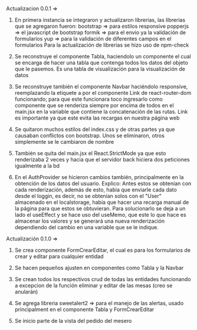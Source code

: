 Actualizacion 0.0.1 => 
1. En primera instancia se integraron y actualizaron librerias, las librerias que se agregaron fueron:
    bootstrap => para estilos responsive 
    popperjs => el javascript de bootstrap
    formik => para el envio ya la validación de formularios
    yup => para la validación de diferentes campos en el formularios
    Para la actualización de librerias se hizo uso de npm-check

2. Se reconstruye el componente Tabla, haciendolo un componente el cual se encarga de hacer una tabla 
que contenga todos los datos del objeto que le pasemos. Es una tabla de visualización para la visualización de datos

3. Se reconstruye también el componente Navbar haciéndolo responsive, reemplazando la etiquete a por el componente Link
de react-router-dom funcionando; para que este funcionara toco ingresarlo como componente que se renderiza siempre por 
encima de todos en el main.jsx en la variable que contiene la concatenación de las rutas. Link es importante ya que este
evita las recargas en nuestra página web

4. Se quitaron muchos estilos del index.css y de otras partes ya que causaban conflictos con bootstrap. Unos se
eliminaron, otros simplemente se le cambiaron de nombre

5. También se quita del main.jsx el React.StrictMode ya que esto renderizaba 2 veces y hacia que el servidor back
hiciera dos peticiones igualmente a la bd

6. En el AuthProvider se hicieron cambios también, principalmente en la obtención de los datos del usuario. 
    Explico:
        Antes estos se obtenían con cada renderización, además de esto, habia que enviarle cada dato desde el 
        loggin, es decir, no se obtenían solos con el "User" almacenado en el localstorage, había que hacer una 
        recarga manual de la página para que estos se obtuvieran. Para solucionarlo se deja a un lado
        el useEffect y se hace uso del useMemo, que este lo que hace es almacenar los valores y se generará 
        una nueva renderización dependiendo del cambio en una variable que se le indique.

Actualización 0.1.0 =>
1. Se crea componente FormCrearEditar, el cual es para los formularios de crear y editar para cualquier entidad

2. Se hacen pequeños ajusten en componentes como Tabla y la Navbar

3. Se crean todos los respectivos crud de todas las entidades funcionando a excepcion de la función eliminar y editar de las mesas
(creo se anularán)

4. Se agrega libreria sweetalert2 => para el manejo de las alertas, usado principalment en el componente Tabla y FormCrearEditar

5. Se inicio parte de la vista del pedido del mesero